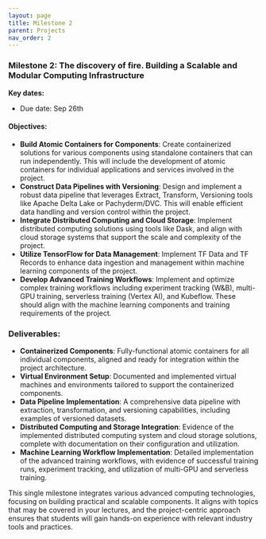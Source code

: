 ```yaml
---
layout: page
title: Milestone 2
parent: Projects
nav_order: 2
---
```


### Milestone 2: The discovery of fire. Building a Scalable and Modular Computing Infrastructure

**Key dates:**

- Due date: Sep 26th



#### Objectives:

- **Build Atomic Containers for Components**: Create containerized solutions for various components using standalone containers that can run independently. This will include the development of atomic containers for individual applications and services involved in the project.
- **Construct Data Pipelines with Versioning**: Design and implement a robust data pipeline that leverages Extract, Transform, Versioning tools like Apache Delta Lake or Pachyderm/DVC. This will enable efficient data handling and version control within the project.
- **Integrate Distributed Computing and Cloud Storage**: Implement distributed computing solutions using tools like Dask, and align with cloud storage systems that support the scale and complexity of the project.
- **Utilize TensorFlow for Data Management**: Implement TF Data and TF Records to enhance data ingestion and management within machine learning components of the project.
- **Develop Advanced Training Workflows**: Implement and optimize complex training workflows including experiment tracking (W&B), multi-GPU training, serverless training (Vertex AI), and Kubeflow. These should align with the machine learning components and training requirements of the project.

### Deliverables:

- **Containerized Components**: Fully-functional atomic containers for all individual components, aligned and ready for integration within the project architecture.
- **Virtual Environment Setup**: Documented and implemented virtual machines and environments tailored to support the containerized components.
- **Data Pipeline Implementation**: A comprehensive data pipeline with extraction, transformation, and versioning capabilities, including examples of versioned datasets.
- **Distributed Computing and Storage Integration**: Evidence of the implemented distributed computing system and cloud storage solutions, complete with documentation on their configuration and utilization.
- **Machine Learning Workflow Implementation**: Detailed implementation of the advanced training workflows, with evidence of successful training runs, experiment tracking, and utilization of multi-GPU and serverless training.

This single milestone integrates various advanced computing technologies, focusing on building practical and scalable components. It aligns with topics that may be covered in your lectures, and the project-centric approach ensures that students will gain hands-on experience with relevant industry tools and practices.